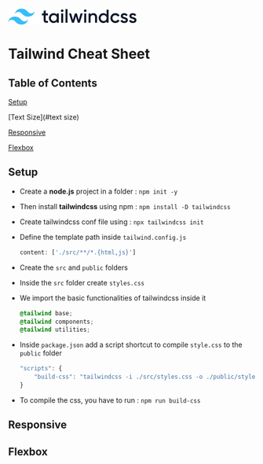 ![tailwindcss logo](.\img\tailwindwss-logo.png)

# Tailwind Cheat Sheet

## Table of Contents

[Setup](#setup)

[Text Size](#text size)

[Responsive](#responsive)

[Flexbox](#flexbox)

## Setup

+ Create a **node.js** project in a folder : `npm init -y`

+ Then install **tailwindcss** using npm : `npm install -D tailwindcss`

+ Create tailwindcss conf file using : `npx tailwindcss init`

+ Define the template path inside `tailwind.config.js`
  
  ```javascript
  content: ['./src/**/*.{html,js}']
  ```

+ Create the `src` and `public` folders

+ Inside the `src` folder create `styles.css`

+ We import the basic functionalities of tailwindcss inside it
  
  ```css
  @tailwind base;
  @tailwind components;
  @tailwind utilities;
  ```

+ Inside `package.json` add a script shortcut to compile `style.css` to the `public` folder
  
  ```javascript
  "scripts": {
      "build-css": "tailwindcss -i ./src/styles.css -o ./public/styles.css --watch"
  }
  ```

+ To compile the css,   you have to run : `npm run build-css`

## Responsive

## Flexbox
